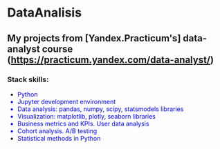 # DataAnalisis
## My projects from [Yandex.Practicum's] data-analyst course (https://practicum.yandex.com/data-analyst/)


### Stack skills:
- <font color="blue"> Python
- Jupyter development environment
- Data analysis: pandas, numpy, scipy, statsmodels libraries
- Visualization: matplotlib, plotly, seaborn libraries
- Business metrics and KPIs. User data analysis
- Cohort analysis. A/B testing
- Statistical methods in Python </font>
